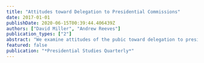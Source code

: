 ```yaml
---
title: "Attitudes toward Delegation to Presidential Commissions"
date: 2017-01-01
publishDate: 2020-06-15T00:39:44.406439Z
authors: ["David Miller", "Andrew Reeves"]
publication_types: ["2"]
abstract: "We examine attitudes of the pubic toward delegation to presidential commissions. In four survey experiments across a range of contexts, we compare the public response to the creation of a commission to that of a direct presidential action. We find that there is no significant difference in the approval gar- nered for taking action alone or delegating the decision to a presidential commission. This is true whether this is at the policy formulation stage or implementation stage. Additionally, we do not find that policies formed by commissions are seen as any more effective than those policies formed by the president alone."
featured: false
publication: "*Presidential Studies Quarterly*"
---
```


